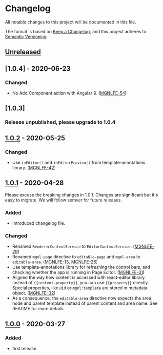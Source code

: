 # Changelog
All notable changes to this project will be documented in this file.

The format is based on [Keep a Changelog](https://keepachangelog.com/en/1.0.0/),
and this project adheres to [Semantic Versioning](https://semver.org/spec/v2.0.0.html).

## [Unreleased]

## [1.0.4] - 2020-06-23
### Changed
- No Add Component action with Angular 9. ([MGNLFE-54](https://jira.magnolia-cms.com/browse/MGNLFE-54))

## [1.0.3]
### Release unpublished, please upgrade to 1.0.4

## [1.0.2] - 2020-05-25
### Changed
- Use `inEditor()` and `inEditorPreview()` from template-annotations library. ([MGNLFE-42](https://jira.magnolia-cms.com/browse/MGNLFE-42))

## [1.0.1] - 2020-04-28
Please excuse the breaking changes in 1.0.1. Changes are significant but it's easy to migrate. We will follow semver for future releases.

### Added
- Introduced changelog file.

### Changed
- Renamed `RendererContextService` to `EditorContextService`. ([MGNLFE-29](https://jira.magnolia-cms.com/browse/MGNLFE-29))
- Renamed `mgnl-page` directive to `editable-page` and `mgnl-area` to `editable-area`. ([MGNLFE-13](https://jira.magnolia-cms.com/browse/MGNLFE-13), [MGNLFE-26](https://jira.magnolia-cms.com/browse/MGNLFE-26))
- Use template-annotations library for refreshing the control bars, and checking whether the app is running in Page Editor. ([MGNLFE-31](https://jira.magnolia-cms.com/browse/MGNLFE-31))
- Aligned the way how content is accessed with react-editor library. Instead of `{{content.property}}`, you can use `{{property}}` directly. Special properties, like `@id` or `mgnl:template` are stored in metadata object. ([MGNLFE-32](https://jira.magnolia-cms.com/browse/MGNLFE-32))
- As a consequence, the `editable-area` directive now expects the area node and parent template instead of parent content and area name. See README for more details.


## [1.0.0] - 2020-03-27
### Added
- first release

[Unreleased]: https://git.magnolia-cms.com/projects/MODULES/repos/frontend-helpers/browse/packages/angular-editor
[1.0.2]: https://www.npmjs.com/package/@magnolia/angular-editor/v/1.0.2
[1.0.1]: https://www.npmjs.com/package/@magnolia/angular-editor/v/1.0.1
[1.0.0]: https://www.npmjs.com/package/@magnolia/angular-editor/v/1.0.0
